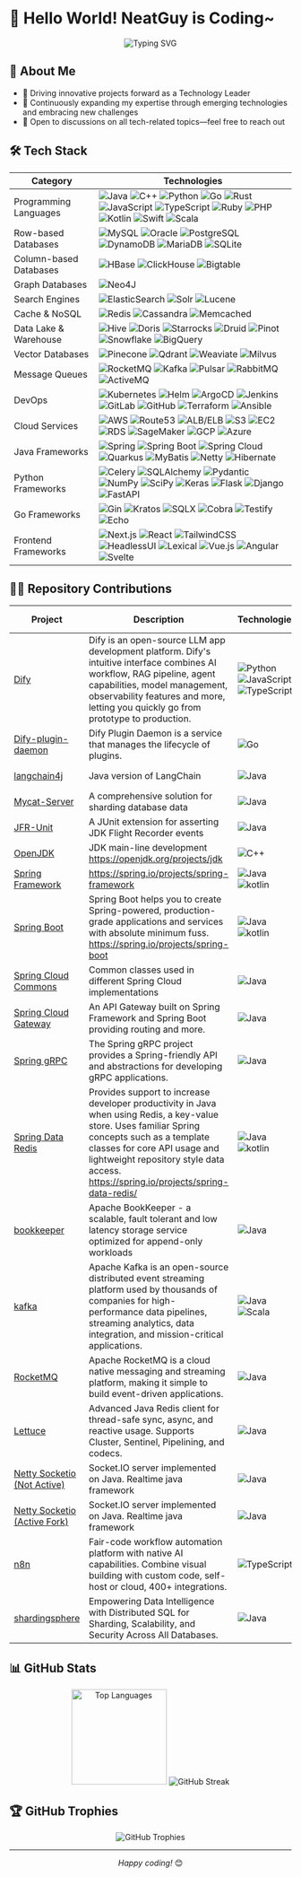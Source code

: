 # 👋 Hello World! NeatGuy is Coding~

<div align="center">
  <img src="https://readme-typing-svg.herokuapp.com?font=Fira+Code&pause=1000&color=36BCF7&center=true&vCenter=true&width=635&lines=Passionate+Technology+Leader+and+Developer&lines=Always+Learning+and+Challenging" alt="Typing SVG" />
</div>

## 💫 About Me

- 🔭 Driving innovative projects forward as a Technology Leader
- 🌱 Continuously expanding my expertise through emerging technologies and embracing new challenges
- 💬 Open to discussions on all tech-related topics—feel free to reach out

## 🛠️ Tech Stack

<table class="tech-table">
  <thead>
    <tr>
      <th>Category</th>
      <th>Technologies</th>
    </tr>
  </thead>
  <tbody>
    <tr>
      <td class="category-column">Programming Languages</td>
      <td class="technologies-column">
        <img src="https://img.shields.io/badge/-Java-007396?style=flat-square&logo=java&logoColor=white" alt="Java">
        <img src="https://img.shields.io/badge/-C++-00599C?style=flat-square&logo=cplusplus&logoColor=white" alt="C++">
        <img src="https://img.shields.io/badge/-Python-3776AB?style=flat-square&logo=python&logoColor=white" alt="Python">
        <img src="https://img.shields.io/badge/-Go-00ADD8?style=flat-square&logo=go&logoColor=white" alt="Go">
        <img src="https://img.shields.io/badge/-Rust-000000?style=flat-square&logo=rust&logoColor=white" alt="Rust">
        <img src="https://img.shields.io/badge/-JavaScript-F7DF1E?style=flat-square&logo=javascript&logoColor=black" alt="JavaScript">
        <img src="https://img.shields.io/badge/-TypeScript-3178C6?style=flat-square&logo=typescript&logoColor=white" alt="TypeScript">
        <img src="https://img.shields.io/badge/-Ruby-CC342D?style=flat-square&logo=ruby&logoColor=white" alt="Ruby">
        <img src="https://img.shields.io/badge/-PHP-777BB4?style=flat-square&logo=php&logoColor=white" alt="PHP">
        <img src="https://img.shields.io/badge/-Kotlin-0095D5?style=flat-square&logo=kotlin&logoColor=white" alt="Kotlin">
        <img src="https://img.shields.io/badge/-Swift-FA7343?style=flat-square&logo=swift&logoColor=white" alt="Swift">
        <img src="https://img.shields.io/badge/-Scala-DC322F?style=flat-square&logo=scala&logoColor=white" alt="Scala">
      </td>
    </tr>
    <tr>
      <td class="category-column">Row-based Databases</td>
      <td class="technologies-column">
        <img src="https://img.shields.io/badge/-MySQL-4479A1?style=flat-square&logo=mysql&logoColor=white" alt="MySQL">
        <img src="https://img.shields.io/badge/-Oracle-F80000?style=flat-square&logo=oracle&logoColor=white" alt="Oracle">
        <img src="https://img.shields.io/badge/-PostgreSQL-336791?style=flat-square&logo=postgresql&logoColor=white" alt="PostgreSQL">
        <img src="https://img.shields.io/badge/-DynamoDB-4053D6?style=flat-square&logo=amazon-dynamodb&logoColor=white" alt="DynamoDB">
        <img src="https://img.shields.io/badge/-MariaDB-003545?style=flat-square&logo=mariadb&logoColor=white" alt="MariaDB">
        <img src="https://img.shields.io/badge/-SQLite-003B57?style=flat-square&logo=sqlite&logoColor=white" alt="SQLite">
      </td>
    </tr>
    <tr>
      <td class="category-column">Column-based Databases</td>
      <td class="technologies-column">
        <img src="https://img.shields.io/badge/-HBase-D22128?style=flat-square&logo=apache&logoColor=white" alt="HBase">
        <img src="https://img.shields.io/badge/-ClickHouse-FFCC01?style=flat-square&logo=clickhouse&logoColor=black" alt="ClickHouse">
        <img src="https://img.shields.io/badge/-Bigtable-4285F4?style=flat-square&logo=google-cloud&logoColor=white" alt="Bigtable">
      </td>
    </tr>
    <tr>
      <td class="category-column">Graph Databases</td>
      <td class="technologies-column">
        <img src="https://img.shields.io/badge/-Neo4J-008CC1?style=flat-square&logo=neo4j&logoColor=white" alt="Neo4J">
      </td>
    </tr>
    <tr>
      <td class="category-column">Search Engines</td>
      <td class="technologies-column">
        <img src="https://img.shields.io/badge/-ElasticSearch-005571?style=flat-square&logo=elasticsearch&logoColor=white" alt="ElasticSearch">
        <img src="https://img.shields.io/badge/-Solr-D9411E?style=flat-square&logo=apache-solr&logoColor=white" alt="Solr">
        <img src="https://img.shields.io/badge/-Lucene-D9411F?style=flat-square&logo=apache-lucene&logoColor=black" alt="Lucene">
      </td>
    </tr>
    <tr>
      <td class="category-column">Cache & NoSQL</td>
      <td class="technologies-column">
        <img src="https://img.shields.io/badge/-Redis-DC382D?style=flat-square&logo=redis&logoColor=white" alt="Redis">
        <img src="https://img.shields.io/badge/-Cassandra-1287B1?style=flat-square&logo=apache-cassandra&logoColor=white" alt="Cassandra">
        <img src="https://img.shields.io/badge/-Memcached-005571?style=flat-square&logo=memcached&logoColor=white" alt="Memcached">
      </td>
    </tr>
    <tr>
      <td class="category-column">Data Lake & Warehouse</td>
      <td class="technologies-column">
        <img src="https://img.shields.io/badge/-Hive-FDEE21?style=flat-square&logo=apache-hive&logoColor=black" alt="Hive">
        <img src="https://img.shields.io/badge/-Doris-00BFFF?style=flat-square&logo=apache&logoColor=white" alt="Doris">
        <img src="https://img.shields.io/badge/-Starrocks-0078D4?style=flat-square&logo=starrocks&logoColor=white" alt="Starrocks">
        <img src="https://img.shields.io/badge/-Druid-29F1FB?style=flat-square&logo=apache-druid&logoColor=black" alt="Druid">
        <img src="https://img.shields.io/badge/-Pinot-E95420?style=flat-square&logo=apache&logoColor=white" alt="Pinot">
        <img src="https://img.shields.io/badge/-Snowflake-29B5E8?style=flat-square&logo=snowflake&logoColor=white" alt="Snowflake">
        <img src="https://img.shields.io/badge/-BigQuery-4285F4?style=flat-square&logo=google-cloud&logoColor=white" alt="BigQuery">
      </td>
    </tr>
    <tr>
      <td class="category-column">Vector Databases</td>
      <td class="technologies-column">
        <img src="https://img.shields.io/badge/-Pinecone-000000?style=flat-square&logo=pinecone&logoColor=white" alt="Pinecone">
        <img src="https://img.shields.io/badge/-Qdrant-5A29E4?style=flat-square&logo=qdrant&logoColor=white" alt="Qdrant">
        <img src="https://img.shields.io/badge/-Weaviate-3F51B5?style=flat-square&logo=weaviate&logoColor=white" alt="Weaviate">
        <img src="https://img.shields.io/badge/-Milvus-45B8AC?style=flat-square&logo=milvus&logoColor=white" alt="Milvus">
      </td>
    </tr>
    <tr>
      <td class="category-column">Message Queues</td>
      <td class="technologies-column">
        <img src="https://img.shields.io/badge/-RocketMQ-D77310?style=flat-square&logo=apache-rocketmq&logoColor=white" alt="RocketMQ">
        <img src="https://img.shields.io/badge/-Kafka-231F20?style=flat-square&logo=apache-kafka&logoColor=white" alt="Kafka">
        <img src="https://img.shields.io/badge/-Pulsar-188FFF?style=flat-square&logo=apache-pulsar&logoColor=white" alt="Pulsar">
        <img src="https://img.shields.io/badge/-RabbitMQ-FF6600?style=flat-square&logo=rabbitmq&logoColor=white" alt="RabbitMQ">
        <img src="https://img.shields.io/badge/-ActiveMQ-EF2D56?style=flat-square&logo=apache&logoColor=white" alt="ActiveMQ">
      </td>
    </tr>
    <tr>
      <td class="category-column">DevOps</td>
      <td class="technologies-column">
        <img src="https://img.shields.io/badge/-Kubernetes-326CE5?style=flat-square&logo=kubernetes&logoColor=white" alt="Kubernetes">
        <img src="https://img.shields.io/badge/-Helm-0F1689?style=flat-square&logo=helm&logoColor=white" alt="Helm">
        <img src="https://img.shields.io/badge/-ArgoCD-EF7B4D?style=flat-square&logo=argo&logoColor=white" alt="ArgoCD">
        <img src="https://img.shields.io/badge/-Jenkins-D24939?style=flat-square&logo=jenkins&logoColor=white" alt="Jenkins">
        <img src="https://img.shields.io/badge/-GitLab-FCA121?style=flat-square&logo=gitlab&logoColor=white" alt="GitLab">
        <img src="https://img.shields.io/badge/-GitHub-181717?style=flat-square&logo=github&logoColor=white" alt="GitHub">
        <img src="https://img.shields.io/badge/-Terraform-623CE4?style=flat-square&logo=terraform&logoColor=white" alt="Terraform">
        <img src="https://img.shields.io/badge/-Ansible-EE0000?style=flat-square&logo=ansible&logoColor=white" alt="Ansible">
      </td>
    </tr>
    <tr>
      <td class="category-column">Cloud Services</td>
      <td class="technologies-column">
        <img src="https://img.shields.io/badge/-AWS-232F3E?style=flat-square&logo=amazon-aws&logoColor=white" alt="AWS">
        <img src="https://img.shields.io/badge/-Route53-8C4FFF?style=flat-square&logo=amazon-aws&logoColor=white" alt="Route53">
        <img src="https://img.shields.io/badge/-ALB/ELB-FF9900?style=flat-square&logo=amazon-aws&logoColor=white" alt="ALB/ELB">
        <img src="https://img.shields.io/badge/-S3-569A31?style=flat-square&logo=amazon-s3&logoColor=white" alt="S3">
        <img src="https://img.shields.io/badge/-EC2-FF9900?style=flat-square&logo=amazon-ec2&logoColor=white" alt="EC2">
        <img src="https://img.shields.io/badge/-RDS-527FFF?style=flat-square&logo=amazon-aws&logoColor=white" alt="RDS">
        <img src="https://img.shields.io/badge/-SageMaker-FF9900?style=flat-square&logo=amazon-aws&logoColor=white" alt="SageMaker">
        <img src="https://img.shields.io/badge/-GCP-4285F4?style=flat-square&logo=google-cloud&logoColor=white" alt="GCP">
        <img src="https://img.shields.io/badge/-Azure-0078D4?style=flat-square&logo=microsoft-azure&logoColor=white" alt="Azure">
      </td>
    </tr>
    <tr>
      <td class="category-column">Java Frameworks</td>
      <td class="technologies-column">
        <img src="https://img.shields.io/badge/-Spring-6DB33F?style=flat-square&logo=spring&logoColor=white" alt="Spring">
        <img src="https://img.shields.io/badge/-Spring Boot-6DB33F?style=flat-square&logo=spring-boot&logoColor=white" alt="Spring Boot">
        <img src="https://img.shields.io/badge/-Spring Cloud-6DB33F?style=flat-square&logo=spring&logoColor=white" alt="Spring Cloud">
        <img src="https://img.shields.io/badge/-Quarkus-4695EB?style=flat-square&logo=quarkus&logoColor=white" alt="Quarkus">
        <img src="https://img.shields.io/badge/-MyBatis-000000?style=flat-square&logo=mybatis&logoColor=white" alt="MyBatis">
        <img src="https://img.shields.io/badge/-Netty-2C2D72?style=flat-square&logo=netty&logoColor=white" alt="Netty">
        <img src="https://img.shields.io/badge/-Hibernate-59666C?style=flat-square&logo=hibernate&logoColor=white" alt="Hibernate">
      </td>
    </tr>
    <tr>
      <td class="category-column">Python Frameworks</td>
      <td class="technologies-column">
        <img src="https://img.shields.io/badge/-Celery-37814A?style=flat-square&logo=celery&logoColor=white" alt="Celery">
        <img src="https://img.shields.io/badge/-SQLAlchemy-D71F00?style=flat-square&logo=sqlalchemy&logoColor=white" alt="SQLAlchemy">
        <img src="https://img.shields.io/badge/-Pydantic-E92063?style=flat-square&logo=pydantic&logoColor=white" alt="Pydantic">
        <img src="https://img.shields.io/badge/-NumPy-013243?style=flat-square&logo=numpy&logoColor=white" alt="NumPy">
        <img src="https://img.shields.io/badge/-SciPy-8CAAE6?style=flat-square&logo=scipy&logoColor=white" alt="SciPy">
        <img src="https://img.shields.io/badge/-Keras-D00000?style=flat-square&logo=keras&logoColor=white" alt="Keras">
        <img src="https://img.shields.io/badge/-Flask-F12345?style=flat-square&logo=flask&logoColor=white" alt="Flask">
        <img src="https://img.shields.io/badge/-Django-AC1289?style=flat-square&logo=django&logoColor=white" alt="Django">
        <img src="https://img.shields.io/badge/-FastAPI-009688?style=flat-square&logo=fastapi&logoColor=white" alt="FastAPI">
      </td>
    </tr>
    <tr>
      <td class="category-column">Go Frameworks</td>
      <td class="technologies-column">
        <img src="https://img.shields.io/badge/-Gin-00ADD8?style=flat-square&logo=go&logoColor=white" alt="Gin">
        <img src="https://img.shields.io/badge/-Kratos-00ADD8?style=flat-square&logo=go&logoColor=white" alt="Kratos">
        <img src="https://img.shields.io/badge/-SQLX-00ADD8?style=flat-square&logo=go&logoColor=white" alt="SQLX">
        <img src="https://img.shields.io/badge/-Cobra-00ADD8?style=flat-square&logo=go&logoColor=white" alt="Cobra">
        <img src="https://img.shields.io/badge/-Testify-00ADD8?style=flat-square&logo=go&logoColor=white" alt="Testify">
        <img src="https://img.shields.io/badge/-Echo-00ADD8?style=flat-square&logo=go&logoColor=white" alt="Echo">
      </td>
    </tr>
    <tr>
      <td class="category-column">Frontend Frameworks</td>
      <td class="technologies-column">
        <img src="https://img.shields.io/badge/-Next.js-000000?style=flat-square&logo=next.js&logoColor=white" alt="Next.js">
        <img src="https://img.shields.io/badge/-React-61DAFB?style=flat-square&logo=react&logoColor=black" alt="React">
        <img src="https://img.shields.io/badge/-TailwindCSS-38B2AC?style=flat-square&logo=tailwind-css&logoColor=white" alt="TailwindCSS">
        <img src="https://img.shields.io/badge/-HeadlessUI-66E3FF?style=flat-square&logo=headlessui&logoColor=black" alt="HeadlessUI">
        <img src="https://img.shields.io/badge/-Lexical-61DAFB?style=flat-square&logo=react&logoColor=black" alt="Lexical">
        <img src="https://img.shields.io/badge/-Vue.js-4FC08D?style=flat-square&logo=vue.js&logoColor=white" alt="Vue.js">
        <img src="https://img.shields.io/badge/-Angular-DD0031?style=flat-square&logo=angular&logoColor=white" alt="Angular">
        <img src="https://img.shields.io/badge/-Svelte-FF3E00?style=flat-square&logo=svelte&logoColor=white" alt="Svelte">
      </td>
    </tr>
  </tbody>
</table>

## 👨‍💻 Repository Contributions

| Project                                                                      | Description                                                                                                                                                                                                                                     | Technologies                                                                                                                                                                                                                                                                                                                           | Activity (7d)                                                                                                    | Stars                                                                                                               | My Issues + PRs                                                                                                              | My Contributions                                                                                        |
|------------------------------------------------------------------------------|-------------------------------------------------------------------------------------------------------------------------------------------------------------------------------------------------------------------------------------------------|----------------------------------------------------------------------------------------------------------------------------------------------------------------------------------------------------------------------------------------------------------------------------------------------------------------------------------------|---------------------------------------------------------------------------------------------------------------------|---------------------------------------------------------------------------------------------------------------------|---------------------------------------------------------------------------------------------------------------------|---------------------------------------------------------------------------------------------------------|
| [Dify](https://github.com/langgenius/dify)                             | Dify is an open-source LLM app development platform. Dify's intuitive interface combines AI workflow, RAG pipeline, agent capabilities, model management, observability features and more, letting you quickly go from prototype to production. | ![Python](https://img.shields.io/badge/-Python-3776AB?style=flat-square&logo=python&logoColor=white) ![JavaScript](https://img.shields.io/badge/-JavaScript-F7DF1E?style=flat-square&logo=javascript&logoColor=black) ![TypeScript](https://img.shields.io/badge/-TypeScript-3178C6?style=flat-square&logo=typescript&logoColor=white) | ![Activity](https://img.shields.io/badge/🔥%20Very%20Active-93-FF4500?style=flat-square&logoColor=white) | ![Stars](https://img.shields.io/github/stars/langgenius/dify?style=flat-square&labelColor=FFD700&color=FFA500) | ![Issues+PRs](https://img.shields.io/badge/cont-124-purple?style=flat-square&logoColor=white&labelColor=8A2BE2&color=9370DB) | [My Contribution](https://github.com/langgenius/dify/issues?q=author%3ANeatGuyCoding) |
| [Dify-plugin-daemon](https://github.com/langgenius/dify-plugin-daemon) | Dify Plugin Daemon is a service that manages the lifecycle of plugins.                                                                                                                                   | ![Go](https://img.shields.io/badge/-Go-00ADD8?style=flat-square&logo=go&logoColor=white)                                                                                                                 | ![Activity](https://img.shields.io/badge/🐌%20Low-3-87CEEB?style=flat-square&logoColor=white) | ![Stars](https://img.shields.io/github/stars/langgenius/dify-plugin-daemon?style=flat-square&labelColor=FFD700&color=FFA500) | ![Issues+PRs](https://img.shields.io/badge/cont-2-purple?style=flat-square&logoColor=white&labelColor=8A2BE2&color=9370DB) | [My Contribution](https://github.com/langgenius/dify-plugin-daemon/issues?q=author%3ANeatGuyCoding) |
| [langchain4j](https://github.com/langchain4j/langchain4j)              | Java version of LangChain                                                                                                                                                                                | ![Java](https://img.shields.io/badge/-Java-ED8B00?style=flat-square&logo=openjdk&logoColor=white)                                                                                                        | ![Activity](https://img.shields.io/badge/🔥%20Very%20Active-48-FF4500?style=flat-square&logoColor=white) | ![Stars](https://img.shields.io/github/stars/langchain4j/langchain4j?style=flat-square&labelColor=FFD700&color=FFA500) | ![Issues+PRs](https://img.shields.io/badge/cont-11-purple?style=flat-square&logoColor=white&labelColor=8A2BE2&color=9370DB) | [My Contribution](https://github.com/langchain4j/langchain4j/issues?q=author%3ANeatGuyCoding) |
| [Mycat-Server](https://github.com/MyCATApache/Mycat-Server)            | A comprehensive solution for sharding database data                                                                                                                                                      | ![Java](https://img.shields.io/badge/-Java-ED8B00?style=flat-square&logo=openjdk&logoColor=white)                                                                                                        | ![Activity](https://img.shields.io/badge/💤%20Dormant-0-D3D3D3?style=flat-square&logoColor=white) | ![Stars](https://img.shields.io/github/stars/MyCATApache/Mycat-Server?style=flat-square&labelColor=FFD700&color=FFA500) | ![Issues+PRs](https://img.shields.io/badge/cont-46-purple?style=flat-square&logoColor=white&labelColor=8A2BE2&color=9370DB) | [My Contribution](https://github.com/MyCATApache/Mycat-Server/issues?q=author%3ANeatGuyCoding) |
| [JFR-Unit](https://github.com/moditect/jfrunit)                        | A JUnit extension for asserting JDK Flight Recorder events                                                                                                                                               | ![Java](https://img.shields.io/badge/-Java-ED8B00?style=flat-square&logo=openjdk&logoColor=white)                                                                                                        | ![Activity](https://img.shields.io/badge/💤%20Dormant-0-D3D3D3?style=flat-square&logoColor=white) | ![Stars](https://img.shields.io/github/stars/moditect/jfrunit?style=flat-square&labelColor=FFD700&color=FFA500) | ![Issues+PRs](https://img.shields.io/badge/cont-2-purple?style=flat-square&logoColor=white&labelColor=8A2BE2&color=9370DB) | [My Contribution](https://github.com/moditect/jfrunit/commits/main/?author=NeatGuyCoding) |
| [OpenJDK](https://github.com/openjdk/jdk)                              | JDK main-line development https://openjdk.org/projects/jdk                                                                                                                                               | ![C++](https://img.shields.io/badge/-C++-00599C?style=flat-square&logo=cplusplus&logoColor=white)                                                                                                        | ![Activity](https://img.shields.io/badge/🔥%20Very%20Active-99-FF4500?style=flat-square&logoColor=white) | ![Stars](https://img.shields.io/github/stars/openjdk/jdk?style=flat-square&labelColor=FFD700&color=FFA500) | ![Issues+PRs](https://img.shields.io/badge/cont-4-purple?style=flat-square&logoColor=white&labelColor=8A2BE2&color=9370DB) | [My Contribution](https://github.com/openjdk/jdk/issues?q=author%3ANeatGuyCoding) |
| [Spring Framework](https://github.com/spring-projects/spring-framework) | https://spring.io/projects/spring-framework                                                                                                                                                              | ![Java](https://img.shields.io/badge/-Java-ED8B00?style=flat-square&logo=openjdk&logoColor=white) ![kotlin](https://img.shields.io/badge/-kotlin-0095D5?style=flat-square&logo=kotlin&logoColor=white)   | ![Activity](https://img.shields.io/badge/🔥%20Very%20Active-95-FF4500?style=flat-square&logoColor=white) | ![Stars](https://img.shields.io/github/stars/spring-projects/spring-framework?style=flat-square&labelColor=FFD700&color=FFA500) | ![Issues+PRs](https://img.shields.io/badge/cont-10-purple?style=flat-square&logoColor=white&labelColor=8A2BE2&color=9370DB) | [My Contribution](https://github.com/spring-projects/spring-framework/issues?q=author%3ANeatGuyCoding) |
| [Spring Boot](https://github.com/spring-projects/spring-boot)          | Spring Boot helps you to create Spring-powered, production-grade applications and services with absolute minimum fuss. https://spring.io/projects/spring-boot                                            | ![Java](https://img.shields.io/badge/-Java-ED8B00?style=flat-square&logo=openjdk&logoColor=white) ![kotlin](https://img.shields.io/badge/-kotlin-0095D5?style=flat-square&logo=kotlin&logoColor=white)   | ![Activity](https://img.shields.io/badge/🔥%20Very%20Active-100-FF4500?style=flat-square&logoColor=white) | ![Stars](https://img.shields.io/github/stars/spring-projects/spring-boot?style=flat-square&labelColor=FFD700&color=FFA500) | ![Issues+PRs](https://img.shields.io/badge/cont-1-purple?style=flat-square&logoColor=white&labelColor=8A2BE2&color=9370DB) | [My Contribution](https://github.com/spring-projects/spring-boot/issues?q=author%3ANeatGuyCoding) |
| [Spring Cloud Commons](https://github.com/spring-cloud/spring-cloud-commons) | Common classes used in different Spring Cloud implementations                                                                                                                                            | ![Java](https://img.shields.io/badge/-Java-ED8B00?style=flat-square&logo=openjdk&logoColor=white)                                                                                                        | ![Activity](https://img.shields.io/badge/🐌%20Low-1-87CEEB?style=flat-square&logoColor=white) | ![Stars](https://img.shields.io/github/stars/spring-cloud/spring-cloud-commons?style=flat-square&labelColor=FFD700&color=FFA500) | ![Issues+PRs](https://img.shields.io/badge/cont-2-purple?style=flat-square&logoColor=white&labelColor=8A2BE2&color=9370DB) | [My Contribution](https://github.com/spring-cloud/spring-cloud-commons/issues?q=author%3ANeatGuyCoding) |
| [Spring Cloud Gateway](https://github.com/spring-cloud/spring-cloud-gateway) | An API Gateway built on Spring Framework and Spring Boot providing routing and more.                                                                                                                     | ![Java](https://img.shields.io/badge/-Java-ED8B00?style=flat-square&logo=openjdk&logoColor=white)                                                                                                        | ![Activity](https://img.shields.io/badge/⚡%20Active-12-32CD32?style=flat-square&logoColor=white) | ![Stars](https://img.shields.io/github/stars/spring-cloud/spring-cloud-gateway?style=flat-square&labelColor=FFD700&color=FFA500) | ![Issues+PRs](https://img.shields.io/badge/cont-3-purple?style=flat-square&logoColor=white&labelColor=8A2BE2&color=9370DB) | [My Contribution](https://github.com/spring-cloud/spring-cloud-gateway/issues?q=author%3ANeatGuyCoding) |
| [Spring gRPC](https://github.com/spring-projects/spring-grpc)          | The Spring gRPC project provides a Spring-friendly API and abstractions for developing gRPC applications.                                                                                                | ![Java](https://img.shields.io/badge/-Java-ED8B00?style=flat-square&logo=openjdk&logoColor=white)                                                                                                        | ![Activity](https://img.shields.io/badge/💤%20Dormant-0-D3D3D3?style=flat-square&logoColor=white) | ![Stars](https://img.shields.io/github/stars/spring-projects/spring-grpc?style=flat-square&labelColor=FFD700&color=FFA500) | ![Issues+PRs](https://img.shields.io/badge/cont-5-purple?style=flat-square&logoColor=white&labelColor=8A2BE2&color=9370DB) | [My Contribution](https://github.com/spring-projects/spring-grpc/issues?q=author%3ANeatGuyCoding) |
| [Spring Data Redis](https://github.com/spring-projects/spring-data-redis) | Provides support to increase developer productivity in Java when using Redis, a key-value store. Uses familiar Spring concepts such as a template classes for core API usage and lightweight repository style data access. https://spring.io/projects/spring-data-redis/ | ![Java](https://img.shields.io/badge/-Java-ED8B00?style=flat-square&logo=openjdk&logoColor=white) ![kotlin](https://img.shields.io/badge/-kotlin-0095D5?style=flat-square&logo=kotlin&logoColor=white)   | ![Activity](https://img.shields.io/badge/🐌%20Low-4-87CEEB?style=flat-square&logoColor=white) | ![Stars](https://img.shields.io/github/stars/spring-projects/spring-data-redis?style=flat-square&labelColor=FFD700&color=FFA500) | ![Issues+PRs](https://img.shields.io/badge/cont-1-purple?style=flat-square&logoColor=white&labelColor=8A2BE2&color=9370DB) | [My Contribution](https://github.com/spring-projects/spring-data-redis/issues?q=author%3ANeatGuyCoding) |
| [bookkeeper](https://github.com/apache/bookkeeper)                     | Apache BookKeeper - a scalable, fault tolerant and low latency storage service optimized for append-only workloads                                                                                       | ![Java](https://img.shields.io/badge/-Java-ED8B00?style=flat-square&logo=openjdk&logoColor=white)                                                                                                        | ![Activity](https://img.shields.io/badge/💤%20Dormant-0-D3D3D3?style=flat-square&logoColor=white) | ![Stars](https://img.shields.io/github/stars/apache/bookkeeper?style=flat-square&labelColor=FFD700&color=FFA500) | ![Issues+PRs](https://img.shields.io/badge/cont-1-purple?style=flat-square&logoColor=white&labelColor=8A2BE2&color=9370DB) | [My Contribution](https://github.com/apache/bookkeeper/issues?q=author%3ANeatGuyCoding) |
| [kafka](https://github.com/apache/kafka)                               | Apache Kafka is an open-source distributed event streaming platform used by thousands of companies for high-performance data pipelines, streaming analytics, data integration, and mission-critical applications. | ![Java](https://img.shields.io/badge/-Java-ED8B00?style=flat-square&logo=openjdk&logoColor=white) ![Scala](https://img.shields.io/badge/-Scala-DC322F?style=flat-square&logo=scala&logoColor=white)      | ![Activity](https://img.shields.io/badge/⚡%20Active-24-32CD32?style=flat-square&logoColor=white) | ![Stars](https://img.shields.io/github/stars/apache/kafka?style=flat-square&labelColor=FFD700&color=FFA500) | ![Issues+PRs](https://img.shields.io/badge/cont-1-purple?style=flat-square&logoColor=white&labelColor=8A2BE2&color=9370DB) | [My Contribution](https://github.com/apache/kafka/issues?q=author%3ANeatGuyCoding) |
| [RocketMQ](https://github.com/apache/rocketmq)                         | Apache RocketMQ is a cloud native messaging and streaming platform, making it simple to build event-driven applications.                                                                                 | ![Java](https://img.shields.io/badge/-Java-ED8B00?style=flat-square&logo=openjdk&logoColor=white)                                                                                                        | ![Activity](https://img.shields.io/badge/📈%20Moderate-5-FFD700?style=flat-square&logoColor=white) | ![Stars](https://img.shields.io/github/stars/apache/rocketmq?style=flat-square&labelColor=FFD700&color=FFA500) | ![Issues+PRs](https://img.shields.io/badge/cont-3-purple?style=flat-square&logoColor=white&labelColor=8A2BE2&color=9370DB) | [My Contribution](https://github.com/apache/rocketmq/issues?q=author%3ANeatGuyCoding) |
| [Lettuce](https://github.com/redis/lettuce)                            | Advanced Java Redis client for thread-safe sync, async, and reactive usage. Supports Cluster, Sentinel, Pipelining, and codecs.                                                                          | ![Java](https://img.shields.io/badge/-Java-ED8B00?style=flat-square&logo=openjdk&logoColor=white)                                                                                                        | ![Activity](https://img.shields.io/badge/📈%20Moderate-6-FFD700?style=flat-square&logoColor=white) | ![Stars](https://img.shields.io/github/stars/redis/lettuce?style=flat-square&labelColor=FFD700&color=FFA500) | ![Issues+PRs](https://img.shields.io/badge/cont-5-purple?style=flat-square&logoColor=white&labelColor=8A2BE2&color=9370DB) | [My Contribution](https://github.com/redis/lettuce/issues?q=author%3ANeatGuyCoding) |
| [Netty Socketio (Not Active)](https://github.com/mrniko/netty-socketio) | Socket.IO server implemented on Java. Realtime java framework                                                                                                                                            | ![Java](https://img.shields.io/badge/-Java-ED8B00?style=flat-square&logo=openjdk&logoColor=white)                                                                                                        | ![Activity](https://img.shields.io/badge/💤%20Dormant-0-D3D3D3?style=flat-square&logoColor=white) | ![Stars](https://img.shields.io/github/stars/mrniko/netty-socketio?style=flat-square&labelColor=FFD700&color=FFA500) | ![Issues+PRs](https://img.shields.io/badge/cont-17-purple?style=flat-square&logoColor=white&labelColor=8A2BE2&color=9370DB) | [My Contribution](https://github.com/mrniko/netty-socketio/issues?q=author%3ANeatGuyCoding) |
| [Netty Socketio (Active Fork)](https://github.com/NeatGuyCoding/netty-socketio) | Socket.IO server implemented on Java. Realtime java framework                                                                                                                                            | ![Java](https://img.shields.io/badge/-Java-ED8B00?style=flat-square&logo=openjdk&logoColor=white)                                                                                                        | ![Activity](https://img.shields.io/badge/🔥%20Very%20Active-70-FF4500?style=flat-square&logoColor=white) | ![Stars](https://img.shields.io/github/stars/NeatGuyCoding/netty-socketio?style=flat-square&labelColor=FFD700&color=FFA500) | ![Issues+PRs](https://img.shields.io/badge/cont-22-purple?style=flat-square&logoColor=white&labelColor=8A2BE2&color=9370DB) | [My Contribution](https://github.com/NeatGuyCoding/netty-socketio/issues?q=author%3ANeatGuyCoding) |
| [n8n](https://github.com/n8n-io/n8n)                                   | Fair-code workflow automation platform with native AI capabilities. Combine visual building with custom code, self-host or cloud, 400+ integrations.                                                     | ![TypeScript](https://img.shields.io/badge/-TypeScript-3178C6?style=flat-square&logo=typescript&logoColor=white)                                                                                         | ![Activity](https://img.shields.io/badge/🔥%20Very%20Active-100-FF4500?style=flat-square&logoColor=white) | ![Stars](https://img.shields.io/github/stars/n8n-io/n8n?style=flat-square&labelColor=FFD700&color=FFA500) | ![Issues+PRs](https://img.shields.io/badge/cont-2-purple?style=flat-square&logoColor=white&labelColor=8A2BE2&color=9370DB) | [My Contribution](https://github.com/n8n-io/n8n/issues?q=author%3ANeatGuyCoding) |
| [shardingsphere](https://github.com/apache/shardingsphere)             | Empowering Data Intelligence with Distributed SQL for Sharding, Scalability, and Security Across All Databases.                                                                                          | ![Java](https://img.shields.io/badge/-Java-ED8B00?style=flat-square&logo=java&logoColor=white)                                                                                                           | ![Activity](https://img.shields.io/badge/🔥%20Very%20Active-52-FF4500?style=flat-square&logoColor=white) | ![Stars](https://img.shields.io/github/stars/apache/shardingsphere?style=flat-square&labelColor=FFD700&color=FFA500) | ![Issues+PRs](https://img.shields.io/badge/cont-2-purple?style=flat-square&logoColor=white&labelColor=8A2BE2&color=9370DB) | [My Contribution](https://github.com/apache/shardingsphere/issues?q=author%3ANeatGuyCoding) |

## 📊 GitHub Stats

<div align="center">
  <img src="https://github-readme-stats.vercel.app/api/top-langs/?username=NeatGuyCoding&layout=compact&theme=tokyonight&hide_border=true" alt="Top Languages" height="170"/>
  <img src="https://github-readme-streak-stats.herokuapp.com/?user=NeatGuyCoding&theme=tokyonight&hide_border=true" alt="GitHub Streak" />
</div>

## 🏆 GitHub Trophies

<div align="center">
  <img src="https://github-profile-trophy.vercel.app/?username=NeatGuyCoding&theme=nord&column=7&no_frame=true" alt="GitHub Trophies" />
</div>

---

<div align="center">
  <i>Happy coding!</i> 😊
</div>
